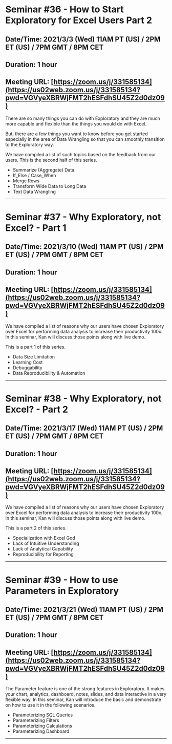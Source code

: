 # Seminar #36 - How to Start Exploratory for Excel Users Part 2
## Date/Time: 2021/3/3 (Wed) 11AM PT (US) / 2PM ET (US) / 7PM GMT / 8PM CET
## Duration: 1 hour
## Meeting URL: [https://zoom.us/j/331585134](https://us02web.zoom.us/j/331585134?pwd=VGVyeXBRWjFMT2hESFdhSU45Z2d0dz09)

There are so many things you can do with Exploratory and they are much more capable and flexible than the things you would do with Excel.

But, there are a few things you want to know before you get started especially in the area of Data Wrangling so that you can smoothly transition to the Exploratory way.

We have compiled a list of such topics based on the feedback from our users. This is the second half of this series.


* Summarize (Aggregate) Data
* If_Else / Case_When
* Merge Rows
* Transform Wide Data to Long Data
* Text Data Wrangling

----

# Seminar #37 - Why Exploratory, not Excel? - Part 1
## Date/Time: 2021/3/10 (Wed) 11AM PT (US) / 2PM ET (US) / 7PM GMT / 8PM CET
## Duration: 1 hour
## Meeting URL: [https://zoom.us/j/331585134](https://us02web.zoom.us/j/331585134?pwd=VGVyeXBRWjFMT2hESFdhSU45Z2d0dz09)

We have compiled a list of reasons why our users have chosen Exploratory over Excel for performing data analysis to increase their productivity 100x. In this seminar, Kan will discuss those points along with live demo.

This is a part 1 of this series.

* Data Size Limitation
* Learning Cost
* Debuggability
* Data Reproducibility & Automation


----

# Seminar #38 - Why Exploratory, not Excel? - Part 2
## Date/Time: 2021/3/17 (Wed) 11AM PT (US) / 2PM ET (US) / 7PM GMT / 8PM CET
## Duration: 1 hour
## Meeting URL: [https://zoom.us/j/331585134](https://us02web.zoom.us/j/331585134?pwd=VGVyeXBRWjFMT2hESFdhSU45Z2d0dz09)

We have compiled a list of reasons why our users have chosen Exploratory over Excel for performing data analysis to increase their productivity 100x. In this seminar, Kan will discuss those points along with live demo.

This is a part 2 of this series.

* Specialization with Excel God
* Lack of Intuitive Understanding
* Lack of Analytical Capability
* Reproducibility for Reporting


----

# Seminar #39 - How to use Parameters in Exploratory
## Date/Time: 2021/3/21 (Wed) 11AM PT (US) / 2PM ET (US) / 7PM GMT / 8PM CET
## Duration: 1 hour
## Meeting URL: [https://zoom.us/j/331585134](https://us02web.zoom.us/j/331585134?pwd=VGVyeXBRWjFMT2hESFdhSU45Z2d0dz09)


The Parameter feature is one of the strong features in Exploratory. It makes your chart, analytics, dashboard, notes, slides, and data interactive in a very flexible way. In this seminar, Kan will introduce the basic and demonstrate on how to use it in the following scenarios.

* Parameterizing SQL Queries
* Parameterizing Filters
* Parameterizing Calculations  
* Parameterizing Dashboard

----
